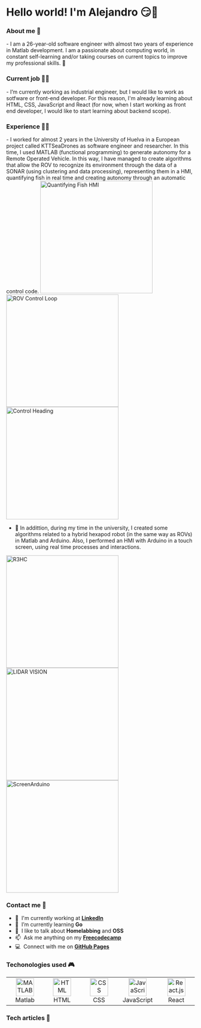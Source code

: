 <h1> Hello world! I'm Alejandro 😏👋 </h1>

<h3> About me 🧑 </h3>
- I am a 26-year-old software engineer with almost two years of experience in Matlab development. I am a passionate about computing world, in constant self-learning and/or taking courses on current topics to improve my professional skills. 🙌

<h3> Current job 👨‍💼 </h3>
- I’m currently working as industrial engineer, but I would like to work as sotfware or front-end developer. For this reason, I'm already learning about HTML, CSS, JavaScript and React (for now, when I start working as front end developer, I would like to start learning about backend scope). 

<h3> Experience 👨‍💻 </h3>
- I worked for almost 2 years in the University of Huelva in a European project called KTTSeaDrones as software engineer and researcher. In this time, I used MATLAB (functional programming) to generate autonomy for a Remote Operated Vehicle. In this way, I have managed to create algorithms that allow the ROV to recognize its environment through the data of a SONAR (using clustering and data processing), representing them in a HMI, quantifying fish in real time and creating autonomy through an automatic control code. 

<img src="https://user-images.githubusercontent.com/101363464/164089302-af9c44fa-6089-4e4c-8cd4-eabb4f90653c.png" width=300 alt="Quantifying Fish HMI">
<img src="https://user-images.githubusercontent.com/101363464/164090308-105a27e3-9e2a-486b-b0e3-4240b6fcdf2f.PNG" width=300 alt="ROV Control Loop">
<img src="https://user-images.githubusercontent.com/101363464/164090652-08d90fce-6457-4558-8658-1aa35084a5dc.JPG" width=300 alt="Control Heading">

- 🦾 In addittion, during my time in the university, I created some algorithms related to a hybrid hexapod robot (in the same way as ROVs) in Matlab and Arduino. Also, I performed an HMI with Arduino in a touch screen, using real time processes and interactions.

<img src="https://user-images.githubusercontent.com/101363464/164090733-520f0420-ef7e-41b4-b57b-86d1888c49ad.png" width=300 alt="R3HC">
<img src="https://user-images.githubusercontent.com/101363464/164090610-fa447d84-2f8e-40ea-ae74-d2532813cd7b.png" width=300 alt="LIDAR VISION">
<img src="https://user-images.githubusercontent.com/101363464/164091254-9687bac1-c6c3-41f6-86c1-39e3c1d52ec8.PNG" width=300 alt="ScreenArduino">

<h3> Contact me 🎯 </h3>
<!--- :seedling: &nbsp;I’m currently learning [LinkedIn](https://www.linkedin.com/in/garrochocruzalejandro/ "LinkedIn")
- :speech_balloon: &nbsp;I like to talk about **Homelabbing** and **OSS**
- :mailbox: &nbsp;Ask me anything on my **Infojobs**
- :computer: &nbsp;Connect with me on [Freecodecamp]
- Este sitio se construyó usando [GitHub Pages](https://pages.github.com/).-->

- :office: &nbsp;I'm currently working at **[LinkedIn]**
- :seedling: &nbsp;I’m currently learning **Go**
- :speech_balloon: &nbsp;I like to talk about **Homelabbing** and **OSS**
- :mailbox: &nbsp;Ask me anything on my **[Freecodecamp]**
- :computer: &nbsp;Connect with me on **[GitHub Pages]**

<h3> Techonologies used 🎮 </h3>
<table>
  <tr>
    <td align="center" width="96">
      <a href="#macropower-tech">
        <img src="https://user-images.githubusercontent.com/101363464/164307164-9a2a051b-9bbb-404c-b6a7-b28922187157.png" width="48" height="48" alt="MATLAB" />
      </a>
      <br>Matlab
    </td>
    <td align="center" width="96">
      <a href="#macropower-tech">
        <img src="https://user-images.githubusercontent.com/101363464/164307166-ad2a3988-12d6-4cc3-8e41-c8bdaf9cffdc.png" width="48" height="48" alt="HTML" />
      </a>
      <br>HTML
    </td>
    <td align="center" width="96">
      <a href="#macropower-tech">
        <img src="https://user-images.githubusercontent.com/101363464/164309824-6b8f1cf9-6f4f-4e46-8339-9d65ed40695a.png" width="48" height="48" alt="CSS" />
      </a>
      <br>CSS
    </td>
    <td align="center" width="96">
      <a href="#macropower-tech">
        <img src="https://user-images.githubusercontent.com/101363464/164310263-07e3b1e3-f544-4bfc-9459-4c935cdc0a16.png" width="48" height="48" alt="JavaScript" />
      </a>
      <br>JavaScript
    </td>
    <td align="center" width="96">
      <a href="#macropower-tech">
        <img src="https://user-images.githubusercontent.com/101363464/164307171-b9a19162-51d6-4719-834b-838033135ea3.png" width="48" height="48" alt="React.js" />
      </a>
      <br>React
    </td>
  </tr>
</table>



<h3> Tech articles 📄 </h3>

<!-- LINKS -->
[LinkedIn]: https://www.linkedin.com/in/garrochocruzalejandro/ "LinkedIn"
<!-- [Infojobs]: https://www.linkedin.com/in/colvinjm "Infojobs" (outdated)-->
[Freecodecamp]: https://www.freecodecamp.org/AlejandroGC19 "Freeodecamp"
[GitHub Pages]: https://pages.github.com/
<!--
[84.51°]: https://github.com/8451 "84.51° Github Home"
[issues page]: https://github.com/MacroPower/MacroPower/issues "MacroPower/issues"
[linkedin]: https://www.linkedin.com/in/colvinjm "Jacob Colvin LinkedIn"-->
